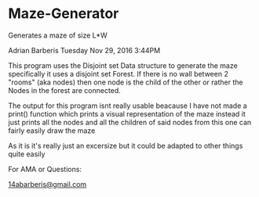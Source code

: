 # Maze-Generator
Generates a maze of size L*W

Adrian Barberis
Tuesday Nov 29, 2016 3:44PM

This program uses the Disjoint set Data structure to generate the maze specifically it uses a disjoint set Forest.
If there is no wall between 2 "rooms" (aka nodes) then one node is the child of the other or rather the 
Nodes in the forest are connected.

The output for this program isnt really usable beacause I have not made a print() function which prints a visual representation
of the maze instead it just prints all the nodes and all the children of said nodes from this one can fairly easily draw the maze

As it is it's really just an excersize but it could be adapted to other things quite easily

For AMA or Questions:

  14abarberis@gmail.com
